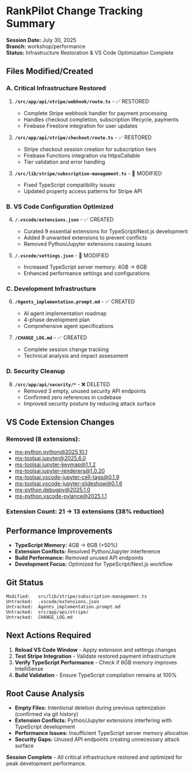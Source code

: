# RankPilot Change Tracking Summary

**Session Date:** July 30, 2025  
**Branch:** workshop/performance  
**Status:** Infrastructure Restoration & VS Code Optimization Complete

## Files Modified/Created

### A. Critical Infrastructure Restored

1. **`/src/app/api/stripe/webhook/route.ts`** - ✅ RESTORED
   - Complete Stripe webhook handler for payment processing
   - Handles checkout completion, subscription lifecycle, payments
   - Firebase Firestore integration for user updates

2. **`/src/app/api/stripe/checkout/route.ts`** - ✅ RESTORED  
   - Stripe checkout session creation for subscription tiers
   - Firebase Functions integration via httpsCallable
   - Tier validation and error handling

3. **`/src/lib/stripe/subscription-management.ts`** - 🔧 MODIFIED
   - Fixed TypeScript compatibility issues
   - Updated property access patterns for Stripe API

### B. VS Code Configuration Optimized

4. **`/.vscode/extensions.json`** - ✅ CREATED
   - Curated 9 essential extensions for TypeScript/Next.js development
   - Added 9 unwanted extensions to prevent conflicts
   - Removed Python/Jupyter extensions causing issues

5. **`/.vscode/settings.json`** - 🔧 MODIFIED
   - Increased TypeScript server memory: 4GB → 6GB
   - Enhanced performance settings and configurations

### C. Development Infrastructure

6. **`/Agents_implementation.prompt.md`** - ✅ CREATED
   - AI agent implementation roadmap
   - 4-phase development plan
   - Comprehensive agent specifications

7. **`/CHANGE_LOG.md`** - ✅ CREATED
   - Complete session change tracking
   - Technical analysis and impact assessment

### D. Security Cleanup

8. **`/src/app/api/security/*`** - ❌ DELETED
   - Removed 3 empty, unused security API endpoints
   - Confirmed zero references in codebase
   - Improved security posture by reducing attack surface

## VS Code Extension Changes

### Removed (8 extensions):

- ms-python.python@2025.10.1
- ms-toolsai.jupyter@2025.6.0  
- ms-toolsai.jupyter-keymap@1.1.2
- ms-toolsai.jupyter-renderers@1.0.20
- ms-toolsai.vscode-jupyter-cell-tags@0.1.9
- ms-toolsai.vscode-jupyter-slideshow@0.1.6
- ms-python.debugpy@2025.1.0
- ms-python.vscode-pylance@2025.1.1

### Extension Count: 21 → 13 extensions (38% reduction)

## Performance Improvements

- **TypeScript Memory:** 4GB → 6GB (+50%)
- **Extension Conflicts:** Resolved Python/Jupyter interference
- **Build Performance:** Removed unused API endpoints
- **Development Focus:** Optimized for TypeScript/Next.js workflow

## Git Status

```
Modified:   src/lib/stripe/subscription-management.ts
Untracked:  .vscode/extensions.json
Untracked:  Agents_implementation.prompt.md
Untracked:  src/app/api/stripe/
Untracked:  CHANGE_LOG.md
```

## Next Actions Required

1. **Reload VS Code Window** - Apply extension and settings changes
2. **Test Stripe Integration** - Validate restored payment infrastructure  
3. **Verify TypeScript Performance** - Check if 6GB memory improves IntelliSense
4. **Build Validation** - Ensure TypeScript compilation remains at 100%

## Root Cause Analysis

- **Empty Files:** Intentional deletion during previous optimization (confirmed via git history)
- **Extension Conflicts:** Python/Jupyter extensions interfering with TypeScript development
- **Performance Issues:** Insufficient TypeScript server memory allocation
- **Security Gaps:** Unused API endpoints creating unnecessary attack surface

**Session Complete** - All critical infrastructure restored and optimized for peak development performance.
